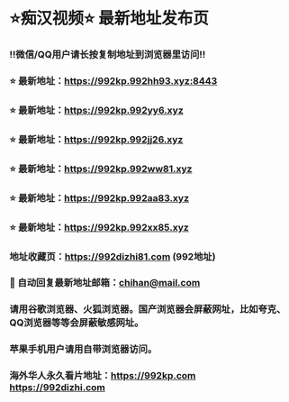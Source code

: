 # ⭐️痴汉视频⭐️ 最新地址发布页

### ‼️微信/QQ用户请长按复制地址到浏览器里访问‼️

### ⭐️ 最新地址：https://992kp.992hh93.xyz:8443

### ⭐️ 最新地址：https://992kp.992yy6.xyz

### ⭐️ 最新地址：https://992kp.992jj26.xyz

### ⭐️ 最新地址：https://992kp.992ww81.xyz

### ⭐️ 最新地址：https://992kp.992aa83.xyz

### ⭐️ 最新地址：https://992kp.992xx85.xyz



### 地址收藏页：https://992dizhi81.com (992地址)
### 📧 自动回复最新地址邮箱：chihan@mail.com
### 请用谷歌浏览器、火狐浏览器。国产浏览器会屏蔽网址，比如夸克、QQ浏览器等等会屏蔽敏感网址。
### 苹果手机用户请用自带浏览器访问。
### 海外华人永久看片地址：https://992kp.com  https://992dizhi.com
